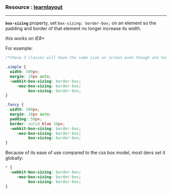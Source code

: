 ### Resource : [learnlayout](http://learnlayout.com)

---

**``box-sizing``** property, set ```box-sizing: border-box;``` on an element so the padding and border of that element no longer increase its width.

*this works on IE8+*

For example:

```css
/*these 2 classes will have the same size on screen even though one has paddings, etc.*/

.simple {
  width: 500px;
  margin: 20px auto;
  -webkit-box-sizing: border-box;
     -moz-box-sizing: border-box;
          box-sizing: border-box;
}

.fancy {
  width: 500px;
  margin: 20px auto;
  padding: 50px;
  border: solid blue 10px;
  -webkit-box-sizing: border-box;
     -moz-box-sizing: border-box;
          box-sizing: border-box;
}
```

Because of its ease of use compared to the css box model, most devs set it globally:

```css
* {
  -webkit-box-sizing: border-box;
     -moz-box-sizing: border-box;
          box-sizing: border-box;
}
```
